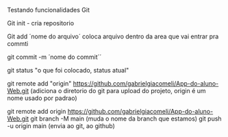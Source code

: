 Testando funcionalidades Git

Git init - cria repositorio

Git add ´nome do arquivo´ coloca arquivo dentro da area que vai entrar pra commti

git commit -m ´nome do commit´´

git status "o que foi colocado, status atual"

git remote add "origin" https://github.com/gabrielgiacomeli/App-do-aluno-Web.git  (adiciona o diretorio do git para upload do projeto, origin é um nome usado por padrao)

git remote add origin https://github.com/gabrielgiacomeli/App-do-aluno-Web.git
git branch -M main (muda o nome da branch que estamos)
git push -u origin main (envia ao git, ao github)